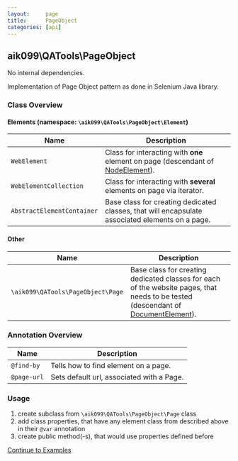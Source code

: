 ```yaml
---
layout:     page
title:      PageObject
categories: [api]
---
```


## aik099\QATools\PageObject
No internal dependencies.

Implementation of Page Object pattern as done in Selenium Java library.

### Class Overview

#### Elements (namespace: `\aik099\QATools\PageObject\Element`)

| Name | Description |
| ------------- | ------------- |
| `WebElement` | Class for interacting with __one__ element on page (descendant of [NodeElement](http://mink.behat.org/api/behat/mink/element/nodeelement.html)). |
| `WebElementCollection` | Class for interacting with __several__ elements on page via iterator. |
| `AbstractElementContainer` | Base class for creating dedicated classes, that will encapsulate associated elements on a page. |

#### Other

| Name | Description |
| ------------- | ------------- |
| `\aik099\QATools\PageObject\Page` | Base class for creating dedicated classes for each of the website pages, that needs to be tested (descendant of [DocumentElement](http://mink.behat.org/api/behat/mink/element/documentelement.html)). |

### Annotation Overview

| Name | Description |
| ------------- | ------------- |
| `@find-by` | Tells how to find element on a page. |
| `@page-url` | Sets default url, associated with a Page. |

### Usage

1. create subclass from `\aik099\QATools\PageObject\Page` class
2. add class properties, that have any element class from described above in their `@var` annotation
3. create public method(-s), that would use properties defined before

[Continue to Examples](/examples/01-PageObject)
